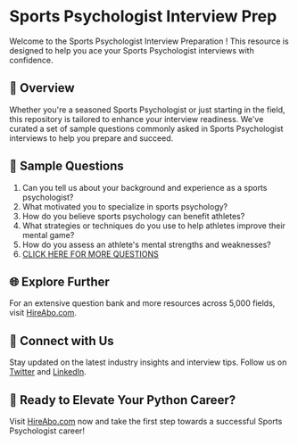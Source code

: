 # Sports Psychologist Interview Prep

Welcome to the Sports Psychologist Interview Preparation ! This resource is designed to help you ace your Sports Psychologist interviews with confidence.

## 🚀 Overview

Whether you're a seasoned Sports Psychologist or just starting in the field, this repository is tailored to enhance your interview readiness. We've curated a set of sample questions commonly asked in Sports Psychologist interviews to help you prepare and succeed.

## 📝 Sample Questions

1. Can you tell us about your background and experience as a sports psychologist?
2. What motivated you to specialize in sports psychology?
3. How do you believe sports psychology can benefit athletes?
4. What strategies or techniques do you use to help athletes improve their mental game?
5. How do you assess an athlete's mental strengths and weaknesses?
6. [CLICK HERE FOR MORE QUESTIONS](https://hireabo.com/job/15_1_11/Sports%20Psychologist)

## 🌐 Explore Further

For an extensive question bank and more resources across 5,000 fields, visit [HireAbo.com](https://www.hireabo.com).

## 📱 Connect with Us

Stay updated on the latest industry insights and interview tips. Follow us on [Twitter](https://twitter.com/hireabo) and [LinkedIn](https://www.linkedin.com/in/hire-abo-3609972a8/).

## 🚀 Ready to Elevate Your Python Career?

Visit [HireAbo.com](https://www.hireabo.com) now and take the first step towards a successful Sports Psychologist career!